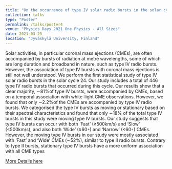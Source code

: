 ```yaml
---
title: "On the occurrence of type IV solar radio bursts in the solar cycle 24 and their association with coronal mass ejections"
collection: talks
type: "Poster"
permalink: /talks/poster4
venue: "Physics Days 2021 One Physics - All Sizes"
date: 2021-03-25
location: "Jyväskylä University, Finland"
---
```

Solar activities, in particular coronal mass ejections (CMEs), are often accompanied by bursts of radiation at metre wavelengths, some of which are long duration and broadband in nature, such as type IV radio bursts. However, the association of type IV bursts with coronal mass ejections is still not well understood. We perform the first statistical study of type IV solar radio bursts in the solar cycle 24. Our study includes a total of 446 type IV radio bursts that occurred during this cycle. Our results show that a clear majority, ∼81%of type IV bursts, were accompanied by CMEs, based on a temporal association with white-light CME observations. However, we found that only ∼2.2%of the CMEs are accompanied by type IV radio bursts.
We categorised the type IV bursts as moving or stationary based on their spectral characteristics and found that only ∼18% of the total type IV bursts in this study were moving type IV bursts.
Our study suggests that type IV bursts can occur with both ‘Fast’ (≥500km/s) and ‘Slow’ (<500km/s), and also both ‘Wide’ (≥60◦) and ‘Narrow’ (<60◦) CMEs. However, the moving type IV bursts in our study were mostly associated with ‘Fast’ and ‘Wide’ CMEs (∼52%), similar to type II radio bursts. Contrary to type II bursts, stationary type IV bursts have a more uniform association with all CME types

<a href="https://www.jyu.fi/en/congress/physicsdays2021/programme/schedule/all-abstracts/a_kumari_astronomy_spacephysics_poster.pdf">More Details here</a> 
